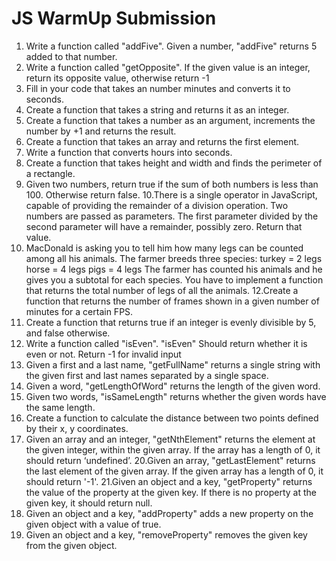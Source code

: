 # JS WarmUp Submission
1. Write a function called "addFive". Given a number, "addFive" returns 5 added to that number.
2. Write a function called "getOpposite". If the given value is an integer, return its opposite value, otherwise return -1
3. Fill in your code that takes an number minutes and converts it to seconds.
4. Create a function that takes a string and returns it as an integer.
5. Create a function that takes a number as an argument, increments the number by +1 and returns the result.
6. Create a function that takes an array and returns the first element.
7. Write a function that converts hours into seconds.
8. Create a function that takes height and width and finds the perimeter of a rectangle.
9. Given two numbers, return true if the sum of both numbers is less than 100. Otherwise return false.
10.There is a single operator in JavaScript, capable of providing the remainder of a division operation. Two numbers are passed as parameters. The first parameter divided by the second parameter will have a remainder, possibly zero. Return that value.
11. MacDonald is asking you to tell him how many legs can be counted among all his animals. The farmer breeds three species:
turkey = 2 legs
horse = 4 legs
pigs = 4 legs
The farmer has counted his animals and he gives you a subtotal for each species. You have to implement a function that returns the total number of legs of all the animals.
12.Create a function that returns the number of frames shown in a given number of minutes for a certain FPS.
13. Create a function that returns true if an integer is evenly divisible by 5, and false otherwise.
14. Write a function called "isEven". "isEven" Should return whether it is even or not. Return -1 for invalid input
15. Given a first and a last name, "getFullName" returns a single string with the given first and last names separated by a single space.
16. Given a word, "getLengthOfWord" returns the length of the given word.
17. Given two words, "isSameLength" returns whether the given words have the same length.
18. Create a function to calculate the distance between two points defined by their x, y coordinates.
19. Given an array and an integer, "getNthElement" returns the element at the given integer, within the given array. If the array has a length of 0, it should return ‘undefined’.
20.Given an array, "getLastElement" returns the last element of the given array. If the given array has a length of 0, it should return '-1'.
21.Given an object and a key, "getProperty" returns the value of the property at the given key. If there is no property at the given key, it should return null.
22. Given an object and a key, "addProperty" adds a new property on the given object with a value of true.
23. Given an object and a key, "removeProperty" removes the given key from the given object.

